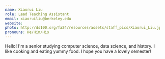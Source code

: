 ```yaml
---
name: Xiaorui Liu
role: Lead Teaching Assistant
email: xiaoruiliu@berkeley.edu 
website: 
photo: http://ds100.org/fa24/resources/assets/staff_pics/Xiaorui_Liu.jpg
pronouns: He/Him/His
---
```

Hello! I'm a senior studying computer science, data science, and history. I like cooking and eating yummy food. I hope you have a lovely semester! 
